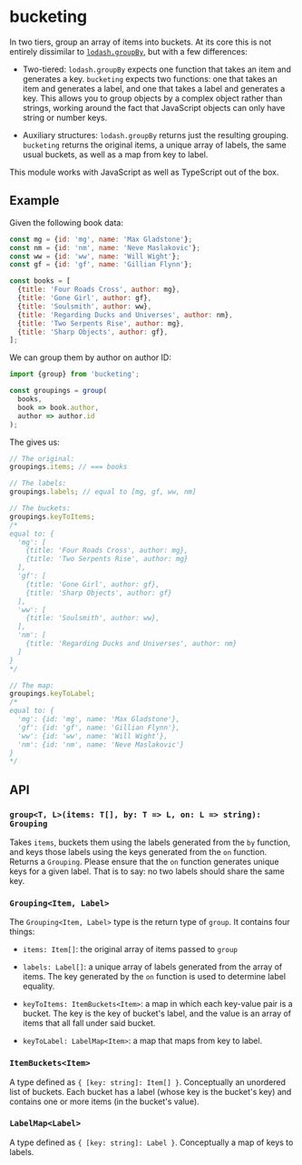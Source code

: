 # bucketing

In two tiers, group an array of items into buckets. At its core this is not
entirely dissimilar to [`lodash.groupBy`](https://lodash.com/docs/#groupBy),
but with a few differences:

- Two-tiered: `lodash.groupBy` expects one function that takes an item and
  generates a key. `bucketing` expects two functions: one that takes an item
  and generates a label, and one that takes a label and generates a key. This
  allows you to group objects by a complex object rather than strings, working
  around the fact that JavaScript objects can only have string or number keys.

- Auxiliary structures: `lodash.groupBy` returns just the resulting grouping.
  `bucketing` returns the original items, a unique array of labels, the same
  usual buckets, as well as a map from key to label.

This module works with JavaScript as well as TypeScript out of the box.

## Example

Given the following book data:

```js
const mg = {id: 'mg', name: 'Max Gladstone'};
const nm = {id: 'nm', name: 'Neve Maslakovic'};
const ww = {id: 'ww', name: 'Will Wight'};
const gf = {id: 'gf', name: 'Gillian Flynn'};

const books = [
  {title: 'Four Roads Cross', author: mg},
  {title: 'Gone Girl', author: gf},
  {title: 'Soulsmith', author: ww},
  {title: 'Regarding Ducks and Universes', author: nm},
  {title: 'Two Serpents Rise', author: mg},
  {title: 'Sharp Objects', author: gf},
];
```

We can group them by author on author ID:

```js
import {group} from 'bucketing';

const groupings = group(
  books,
  book => book.author,
  author => author.id
);
```

The gives us:
```js
// The original:
groupings.items; // === books

// The labels:
groupings.labels; // equal to [mg, gf, ww, nm]

// The buckets:
groupings.keyToItems;
/*
equal to: {
  'mg': [
    {title: 'Four Roads Cross', author: mg},
    {title: 'Two Serpents Rise', author: mg}
  ],
  'gf': [
    {title: 'Gone Girl', author: gf},
    {title: 'Sharp Objects', author: gf}
  ],
  'ww': [
    {title: 'Soulsmith', author: ww},
  ],
  'nm': [
    {title: 'Regarding Ducks and Universes', author: nm}
  ]
}
*/

// The map:
groupings.keyToLabel;
/*
equal to: {
  'mg': {id: 'mg', name: 'Max Gladstone'},
  'gf': {id: 'gf', name: 'Gillian Flynn'},
  'ww': {id: 'ww', name: 'Will Wight'},
  'nm': {id: 'nm', name: 'Neve Maslakovic'} 
}
*/
```

## API

### `group<T, L>(items: T[], by: T => L, on: L => string): Grouping`

Takes `items`, buckets them using the labels generated from the `by` function,
and keys those labels using the keys generated from the `on` function. Returns
a `Grouping`. Please ensure that the `on` function generates unique keys for a
given label. That is to say: no two labels should share the same key.

### `Grouping<Item, Label>`

The `Grouping<Item, Label>` type is the return type of `group`. It contains
four things:

- `items: Item[]`: the original array of items passed to `group`

- `labels: Label[]`: a unique array of labels generated from the array of items.
  The key generated by the `on` function is used to determine label equality.

- `keyToItems: ItemBuckets<Item>`: a map in which each key-value pair is a
  bucket. The key is the key of bucket's label, and the value is an array of
  items that all fall under said bucket.

- `keyToLabel: LabelMap<Item>`: a map that maps from key to label.

### `ItemBuckets<Item>`

A type defined as `{ [key: string]: Item[] }`. Conceptually an unordered list
of buckets. Each bucket has a label (whose key is the bucket's key) and
contains one or more items (in the bucket's value).

### `LabelMap<Label>`

A type defined as `{ [key: string]: Label }`. Conceptually a map of keys to
labels.
